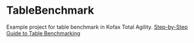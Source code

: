 # TableBenchmark
Example project for table benchmark in Kofax Total Agility.
[Step-by-Step Guide to Table Benchmarking](https://github.com/KofaxTransformation/KTScripts/blob/master/Table_Benchmark.md)
